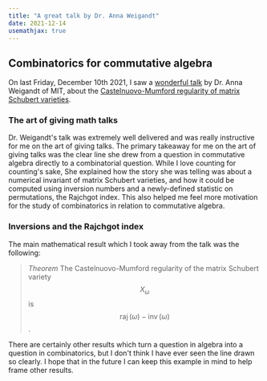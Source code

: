 ```yaml
---
title: "A great talk by Dr. Anna Weigandt"
date: 2021-12-14
usemathjax: true
---
```


## Combinatorics for commutative algebra

On last Friday, December 10th 2021, I saw a [wonderful talk](https://www-users.cse.umn.edu/~ovenh001/seminar/12-10.html)
 by Dr. Anna Weigandt of MIT, about the [Castelnuovo-Mumford regularity of matrix Schubert varieties](https://arxiv.org/abs/2111.10681). 

### The art of giving math talks

 Dr. Weigandt's talk was extremely well delivered and was really instructive for me on 
 the art of giving talks. The primary takeaway for me on the art of giving talks was the clear line she drew from
 a question in commutative algebra directly to a combinatorial question. While I love counting for counting's sake,
 She explained how the story she was telling was about a numerical invariant of matrix Schubert varieties, and how
 it could be computed using inversion numbers and a newly-defined statistic on permutations, the Rajchgot index.
 This also helped me feel more motivation for the study of combinatorics in relation to commutative algebra.

### Inversions and the Rajchgot index

The main mathematical result which I took away from the talk was the following:

> *Theorem* The Castelnuovo-Mumford regularity of the matrix Schubert variety $$X_\omega$$
> is $$\operatorname{raj}(\omega) - \operatorname{inv}(\omega)$$.

There are certainly other results which turn a question in algebra into a question in combinatorics,
but I don't think I have ever seen the line drawn so clearly. I hope that in the future I can keep this
example in mind to help frame other results.